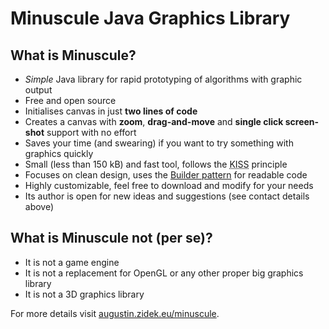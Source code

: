 # Minuscule Java Graphics Library

<h2>What is Minuscule?</h2>
<ul>
  <li><i>Simple</i> Java library for rapid prototyping of algorithms with graphic output</li>
  <li>Free and open source</li>
  <li>Initialises canvas in just <strong>two lines of code</strong></li>
  <li>Creates a canvas with <strong>zoom</strong>, <strong>drag-and-move</strong> and <strong>single click screen-shot</strong> support with no effort</li>
  <li>Saves your time (and swearing) if you want to try something with graphics quickly</li>
  <li>Small (less than 150 kB) and fast tool, follows the <abbr title="Keep It Simple, Stupid">KISS</abbr> principle</li>
  <li>Focuses on clean design, uses the <a href="http://en.wikipedia.org/wiki/Builder_pattern" target="new">Builder pattern</a> for readable code</li>
  <li>Highly customizable, feel free to download and modify for your needs</li>
  <li>Its author is open for new ideas and suggestions (see contact details above)</li>
</ul>

<h2>What is Minuscule not (per se)?</h2>
<ul>
  <li>It is not a game engine</li>
  <li>It is not a replacement for OpenGL or any other proper big graphics library</li>
  <li>It is not a 3D graphics library</li>
</ul>

For more details visit <a href="http://augustin.zidek.eu/minuscule">augustin.zidek.eu/minuscule</a>.
